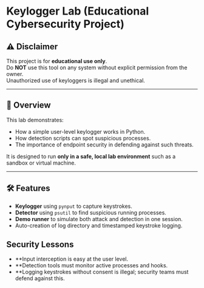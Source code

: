 # Keylogger Lab (Educational Cybersecurity Project)

## ⚠️ Disclaimer
This project is for **educational use only**.  
Do **NOT** use this tool on any system without explicit permission from the owner.  
Unauthorized use of keyloggers is illegal and unethical.

---

## 📌 Overview
This lab demonstrates:
- How a simple user-level keylogger works in Python.
- How detection scripts can spot suspicious processes.
- The importance of endpoint security in defending against such threats.

It is designed to run **only in a safe, local lab environment** such as a sandbox or virtual machine.

---

## 🛠 Features
- **Keylogger** using `pynput` to capture keystrokes.
- **Detector** using `psutil` to find suspicious running processes.
- **Demo runner** to simulate both attack and detection in one session.
- Auto-creation of log directory and timestamped keystroke logging.

## Security Lessons
- **Input interception is easy at the user level.
- **Detection tools must monitor active processes and hooks.
- **Logging keystrokes without consent is illegal; security teams must defend against this.



